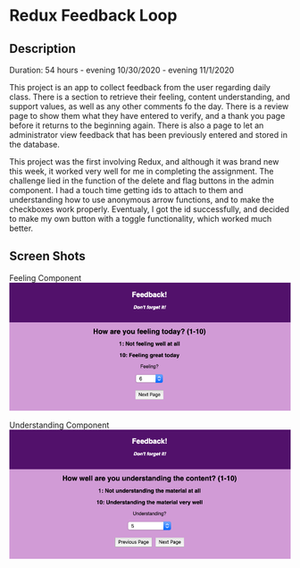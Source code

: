 # Redux Feedback Loop

## Description

Duration: 54 hours - evening 10/30/2020 - evening 11/1/2020

This project is an app to collect feedback from the user regarding daily class.  There is a section to retrieve their feeling, content understanding, and support values, as well as any other comments fo the day.  There is a review page to show them what they have entered to verify, and a thank you page before it returns to the beginning again.  There is also a page to let an administrator view feedback that has been previously entered and stored in the database.

This project was the first involving Redux, and although it was brand new this week, it worked very well for me in completing the assignment.  The challenge lied in the function of the delete and flag buttons in the admin component.  I had a touch time getting ids to attach to them and understanding how to use anonymous arrow functions, and to make the checkboxes work properly.  Eventualy, I got the id successfully, and decided to make my own button with a toggle functionality, which worked much better.

## Screen Shots

Feeling Component
![Screen Shot 1](public/images/1.png)

Understanding Component
![Screen Shot 2](public/images/2.png)